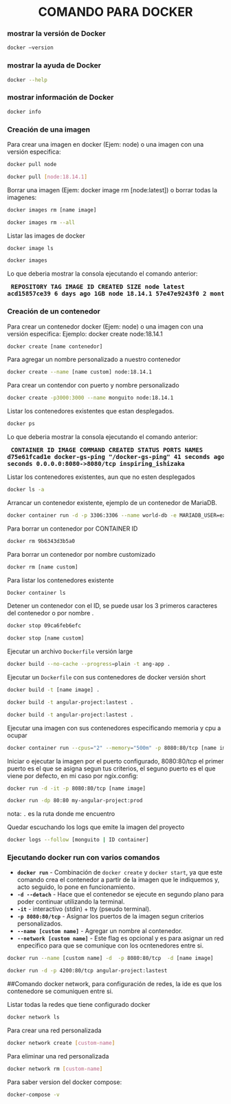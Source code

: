 <div align="center">
    <h1>COMANDO PARA DOCKER</h1>
</div>

### mostrar la versión de Docker
```bash
docker –version
```
### mostrar la ayuda de Docker
```bash
docker --help
```
### mostrar información de Docker
```bash
docker info
```
### Creación de una imagen
Para crear una imagen en docker (Ejem: node) o una imagen con una versión especifica:
```bash
docker pull node
```
```bash
docker pull [node:18.14.1]
```
Borrar una imagen (Ejem: docker image rm [node:latest]) o borrar todas la imagenes:
```bash
docker images rm [name image]
```
```bash
docker images rm --all
```
Listar las images de docker
```bash
docker image ls
```

```bash
docker images
```
Lo que deberia mostrar la consola ejecutando el comando anterior:
<strong><pre>
REPOSITORY   TAG       IMAGE ID       CREATED        SIZE
node         latest    acd15857ce39   6 days ago     1GB
node         18.14.1   57e47e9243f0   2 months ago   996MB
</pre></strong>

### Creación de un contenedor
Para crear un contenedor docker (Ejem: node) o una imagen con una versión especifica:
Ejemplo: docker create node:18.14.1
```bash
docker create [name contenedor]
```
Para agregar un nombre personalizado a nuestro contenedor
```bash
docker create --name [name custom] node:18.14.1
```

Para crear un contendor con puerto y nombre personalizado
```bash
docker create -p3000:3000 --name monguito node:18.14.1
 ```
Listar los contenedores existentes que estan desplegados.
```bash
docker ps
```
Lo que deberia mostrar la consola ejecutando el comando anterior:
<strong><pre>
CONTAINER ID   IMAGE            COMMAND             CREATED          STATUS          PORTS                    NAMES
d75e61fcad1e   docker-gs-ping   "/docker-gs-ping"   41 seconds ago   Up 40 seconds   0.0.0.0:8080->8080/tcp   inspiring_ishizaka
</pre></strong>

Listar los contenedores existentes, aun que no esten desplegados
```bash
docker ls -a
```

Arrancar un contenedor existente, ejemplo de un contenedor de MariaDB.
```bash
docker container run -d -p 3306:3306 --name world-db -e MARIADB_USER=example-user -e MARIADB_PASSWORD=user-password -e MARIADB_ROOT_PASSWORD=root-secret-password -e MARIADB_DATABASE=world-db mariadb:jammy
```



Para borrar un contenedor por CONTAINER ID
```bash
docker rm 9b6343d3b5a0
```
Para borrar un contenedor por nombre customizado
```bash
docker rm [name custom]
```
Para listar los contenedores existente
```bash
Docker container ls
```
Detener un contenedor con el ID, se puede usar los 3 primeros caracteres del contenedor o por nombre .
```bash
docker stop 09ca6feb6efc
```
```bash
docker stop [name custom]
```
Ejecutar un archivo `Dockerfile` versión large
```bash
docker build --no-cache --progress=plain -t ang-app .
```
Ejecutar un `Dockerfile` con sus contenedores de docker versión short
```bash
docker build -t [name image] . 
```

```bash
docker build -t angular-project:lastest .
```
```bash
docker build -t angular-project:lastest .
```

Ejecutar una imagen con sus contenedores especificando memoria y cpu a ocupar
```bash
docker container run --cpus="2" --memory="500m" -p 8080:80/tcp [name image]
```

Iniciar o ejecutar la imagen por el puerto configurado, 8080:80/tcp el primer puerto es el que se asigna segun tus criterios, el seguno puerto es el que viene por defecto, en mi caso por ngix.config:
```bash
docker run -d -it -p 8080:80/tcp [name image]
```
```bash
docker run -dp 80:80 my-angular-project:prod
```

nota: `.` es la ruta donde me encuentro

Quedar escuchando los logs que emite la imagen del proyecto
```bash
docker logs --follow [monguito | ID container]
```

### Ejecutando docker run con varios comandos
- **`docker run`** - Combinación de `docker create` y `docker start`, ya que este comando crea el contenedor a partir de la imagen que le indiquemos y, acto seguido, lo pone en funcionamiento.
- **`-d --detach`** - Hace que el contenedor se ejecute en segundo plano para poder continuar utilizando la terminal.
- **`-it`** - interactivo (stdin) + tty (pseudo terminal).
- **`-p 8080:80/tcp`** - Asignar los puertos de la imagen segun criterios personalizados.
- **`--name [custom name]`** - Agregar un nombre al contenedor.
- **`--network [custom name]`** - Este flag es opcional y es para asignar un red enpecifico para que se comunique con los ocntenedores entre si.
```bash
docker run --name [custom name] -d  -p 8080:80/tcp  -d [name image]
```
```bash
docker run -d -p 4200:80/tcp angular-project:lastest
```
##Comando docker network, para configuración de redes, la ide es que los contenedore se comuniquen entre si.

Listar todas la redes que tiene configurado docker
```bash
docker network ls
```
Para crear una red personalizada
```bash
docker network create [custom-name]
```

Para eliminar una red personalizada
```bash
docker network rm [custom-name]
```
Para saber version del docker compose:
```bash
docker-compose -v
```
